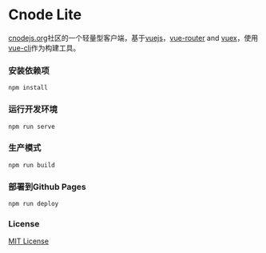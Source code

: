 # Cnode Lite
[cnodejs.org](https://cnodejs.org/api)社区的一个轻量型客户端，基于[vuejs](https://vuejs.org)，[vue-router](https://router.vuejs.org) and [vuex](https://vuex.vuejs.org)，使用[vue-cli](https://cli.vuejs.org)作为构建工具。

### 安装依赖项
```
npm install
```

### 运行开发环境
```
npm run serve
```

### 生产模式
```
npm run build
```

### 部署到Github Pages
```
npm run deploy
```

### License
[MIT License](https://en.wikipedia.org/wiki/MIT_License)